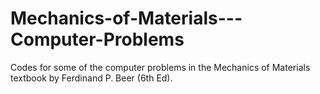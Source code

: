 # Mechanics-of-Materials---Computer-Problems
Codes for some of the computer problems in the Mechanics of Materials textbook by Ferdinand P. Beer (6th Ed).
